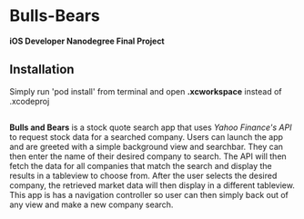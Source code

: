 # Bulls-Bears
**iOS Developer Nanodegree Final Project**


## Installation
Simply run 'pod install' from terminal and open **.xcworkspace** instead of .xcodeproj

##
**Bulls and Bears** is a stock quote search app that uses _Yahoo Finance's API_ to request stock data for a searched company. Users can launch the app and are greeted with a simple background view and searchbar. They can then enter the name of their desired company to search. The API will then fetch the data for all companies that match the search and display the results in a tableview to choose from. After the user selects the desired company, the retrieved market data will then display in a different tableview. This app is has a navigation controller so user can then simply back out of any view and make a new company search.
